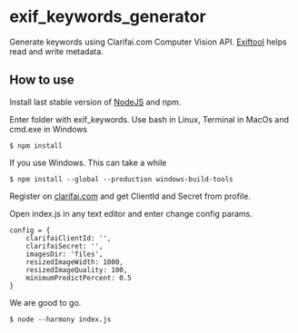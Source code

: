 # exif_keywords_generator
Generate keywords using Clarifai.com Computer Vision API. [Еxiftool](http://www.sno.phy.queensu.ca/~phil/exiftool/) helps read and write metadata.

## How to use
Install last stable version of [NodeJS](https://nodejs.org) and npm.

Enter folder with exif_keywords. Use bash in Linux, Terminal in MacOs and cmd.exe in Windows
```
$ npm install
```
If you use Windows. This can take a while
```
$ npm install --global --production windows-build-tools
```
Register on [clarifai.com](https://clarifai.com) and get ClientId and Secret from profile.

Open index.js in any text editor and enter change config params.
```
config = {
    clarifaiClientId: '',
    clarifaiSecret: '',
    imagesDir: 'files',
    resizedImageWidth: 1000,
    resizedImageQuality: 100,
    minimumPredictPercent: 0.5
}
```
We are good to go.
```
$ node --harmony index.js
```
